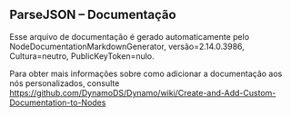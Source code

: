 ## ParseJSON – Documentação
Esse arquivo de documentação é gerado automaticamente pelo NodeDocumentationMarkdownGenerator, versão=2.14.0.3986, Cultura=neutro, PublicKeyToken=nulo.

Para obter mais informações sobre como adicionar a documentação aos nós personalizados, consulte https://github.com/DynamoDS/Dynamo/wiki/Create-and-Add-Custom-Documentation-to-Nodes

